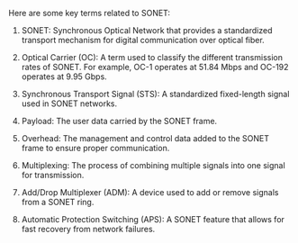 Here are some key terms related to SONET:

1. SONET: Synchronous Optical Network that provides a standardized transport mechanism for digital communication over optical fiber.

2. Optical Carrier (OC): A term used to classify the different transmission rates of SONET. For example, OC-1 operates at 51.84 Mbps and OC-192 operates at 9.95 Gbps.

3. Synchronous Transport Signal (STS): A standardized fixed-length signal used in SONET networks.

4. Payload: The user data carried by the SONET frame.

5. Overhead: The management and control data added to the SONET frame to ensure proper communication.

6. Multiplexing: The process of combining multiple signals into one signal for transmission.

7. Add/Drop Multiplexer (ADM): A device used to add or remove signals from a SONET ring.

8. Automatic Protection Switching (APS): A SONET feature that allows for fast recovery from network failures.
